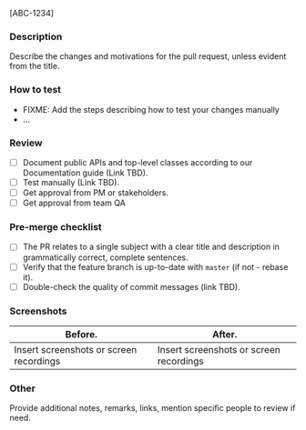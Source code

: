 [ABC-1234]

### Description

Describe the changes and motivations for the pull request, unless evident from the title.

### How to test

- FIXME: Add the steps describing how to test your changes manually
- ...

### Review

- [ ] Document public APIs and top-level classes according to our Documentation guide (Link TBD).
- [ ] Test manually (Link TBD).
- [ ] Get approval from PM or stakeholders.
- [ ] Get approval from team QA

### Pre-merge checklist

- [ ] The PR relates to a single subject with a clear title and description in grammatically correct, complete sentences.
- [ ] Verify that the feature branch is up-to-date with `master` (if not - rebase it).
- [ ] Double-check the quality of commit messages (link TBD).

### Screenshots

| Before.                                 | After.                                  |
|-----------------------------------------|-----------------------------------------|
| Insert screenshots or screen recordings | Insert screenshots or screen recordings |

### Other

Provide additional notes, remarks, links, mention specific people to review if need.
